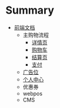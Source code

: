 # Summary

* [前端文档](README.md)
   * 主购物流程
       * [详情页](store/product.md)
       * [购物车](store/cart.md)
       * [结算页](store/checkout.md)
       * [支付](store/payment.md)
   * [广告位](ad.md)
   * [个人中心](store/user.md)
   * 优惠券
   * webpos
   * CMS

